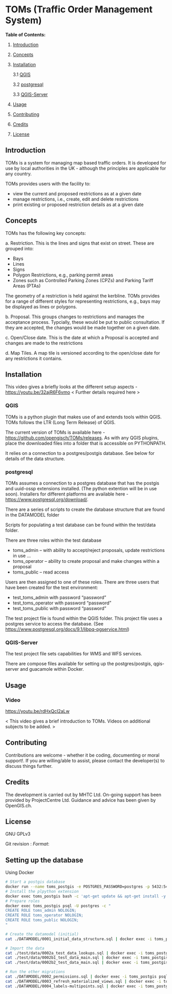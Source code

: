 
# **TOMs (Traffic Order Management System)**

**Table of Contents:**
1. [Introduction](##introduction)
2. [Concepts](##concepts)
3. [Installation](##installation)

    3.1 [QGIS](###qgis)
    
    3.2 [postgresql](###postgresql)
    
    3.3 [QGIS-Server](###qgis-server)
4. [Usage](##usage)
5. [Contributing](##contributing)
6. [Credits](##credits)
6. [License](##license)

<a name="introduction"/></a>
## **Introduction** 

TOMs is a system for managing map based traffic orders. It is developed for use by local authorities in the UK - although the principles are applicable for any country.


TOMs provides users with the facility to:
 - view the current and proposed restrictions as at a given date
 - manage restrictions, i.e., create, edit and delete restrictions
 - print existing or proposed restriction details as at a given date

<a name="concepts"></a>
## **Concepts** 

TOMs has the following key concepts:


a. Restriction. This is the lines and signs that exist on street. These are grouped into:
 - Bays
 - Lines
 - Signs
 - Polygon Restrictions, e.g., parking permit areas
 - Zones such as Controlled Parking Zones (CPZs) and Parking Tariff Areas (PTAs)

The geometry of a restriction is held against the kerbline. TOMs provides for a range of different styles for representing restrictions, e.g., bays may be displayed as lines or polygons.


b. Proposal. This groups changes to restrictions and manages the acceptance process. Typcially, these would be put to public consultation. If they are accepted, the changes would be made together on a given date.

c. Open/Close date. This is the date at which a Proposal is accepted and changes are made to the restrictions

d. Map Tiles. A map tile is versioned according to the open/close date for any restrictions it contains. 

<a name="installation"></a>
## **Installation** 

This video gives a briefly looks at the different setup aspects - https://youtu.be/32ajR6F6vmo
< Further details required here >

### **QGIS** <a name="qgis"></a>

TOMs is a python plugin that makes use of and extends tools within QGIS. TOMs follows the LTR (Long Term Release) of QGIS. 

The current version of TOMs is available here - https://github.com/opengisch/TOMs/releases. As with any QGIS plugins, place the downloaded files into a folder that is accessible on PYTHONPATH. 

It relies on a connection to a postgres/postgis database. See below for details of the data structure.


### **postgresql** <a name="postgresql"></a>
TOMs assumes a connection to a postgres database that has the postgis and uuid-ossp extensions installed. (The python extention will be in use soon). Installers for different platforms are available here - https://www.postgresql.org/download/.

There are a series of scripts to create the database structure that are found in the DATAMODEL folder

Scripts for populating a test database can be found within the test/data folder.
 
There are three roles within the test database
- toms_admin – with ability to accept/reject proposals, update restrictions in use …
- toms_operator – ability to create proposal and make changes within a proposal
- toms_public – read access

Users are then assigned to one of these roles. There are three users that have been created for the test environment:
- test_toms_admin with password “password”
- test_toms_operator with password “password”
- test_toms_public with password “password”

The test project file is found within the QGIS folder. This project file uses a postgres service to access the database. (See https://www.postgresql.org/docs/9.1/libpq-pgservice.html)

### **QGIS-Server** <a name="qgis-server"></a>

The test project file sets capabilities for WMS and WFS services.

There are compose files available for setting up the postgres/postgis, qgis-server and guacamole within Docker.


## **Usage** <a name="usage"></a>
### Video

https://youtu.be/rdHxQcI2aLw

< This video gives a brief introduction to TOMs. Videos on additional subjects to be added. >

## **Contributing** <a name="contributing"></a>
Contributions are welcome - whether it be coding, documenting or moral support!. If you are willing/able to assist, please contact the developer(s) to discuss things further.

## **Credits** <a name="credits"></a>
The development is carried out by MHTC Ltd. On-going support has been provided by ProjectCentre Ltd. Guidance and advice has been given by OpenGIS.ch.

## **License** <a name="license"></a>
GNU GPLv3

Git revision : $Format:%H$

## Setting up the database

Using Docker

```bash
# Start a postgis database
docker run --name toms_postgis -e POSTGRES_PASSWORD=postgres -p 5432:5432 -d postgis/postgis:12-2.5
# Install the plpython extension
docker exec toms_postgis bash -c 'apt-get update && apt-get install -y postgresql-plpython3-$PG_MAJOR'
# Prepare roles
docker exec toms_postgis psql -U postgres -c "
CREATE ROLE toms_admin NOLOGIN;
CREATE ROLE toms_operator NOLOGIN;
CREATE ROLE toms_public NOLOGIN;
"

# Create the datamodel (initial)
cat ./DATAMODEL/0001_initial_data_structure.sql | docker exec -i toms_postgis psql -U postgres

# Import the data
cat ./test/data/0002a_test_data_lookups.sql | docker exec -i toms_postgis psql -U postgres
cat ./test/data/0002b1_test_data_main.sql | docker exec -i toms_postgis psql -U postgres
cat ./test/data/0002b2_test_data_main.sql | docker exec -i toms_postgis psql -U postgres

# Run the other migrations
cat ./DATAMODEL/0002_permissions.sql | docker exec -i toms_postgis psql -U postgres
cat ./DATAMODEL/0003_refresh_materialized_views.sql | docker exec -i toms_postgis psql -U postgres
cat ./DATAMODEL/0004_labels-multipoints.sql | docker exec -i toms_postgis psql -U postgres
```
